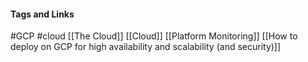 #### Tags and Links 
#GCP 
#cloud 
[[The Cloud]] 
[[Cloud]] 
[[Platform Monitoring]] 
[[How to deploy on GCP for high availability and scalability (and security)]]